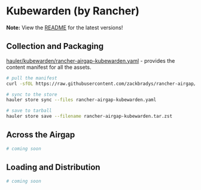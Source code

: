 # Kubewarden (by Rancher)

**Note:** View the [README](https://github.com/zackbradys/rancher-airgap/blob/main/README.md) for the latest versions!

## Collection and Packaging

[hauler/kubewarden/rancher-airgap-kubewarden.yaml](https://github.com/zackbradys/rancher-airgap/blob/main/hauler/kubewarden/rancher-airgap-kubewarden.yaml) - provides the content manifest for all the assets.

```bash
# pull the manifest
curl -sfOL https://raw.githubusercontent.com/zackbradys/rancher-airgap/main/hauler/kubewarden/rancher-airgap-kubewarden.yaml

# sync to the store
hauler store sync --files rancher-airgap-kubewarden.yaml

# save to tarball
hauler store save --filename rancher-airgap-kubewarden.tar.zst
```

## Across the Airgap

```bash
# coming soon
```

## Loading and Distribution

```bash
# coming soon
```
